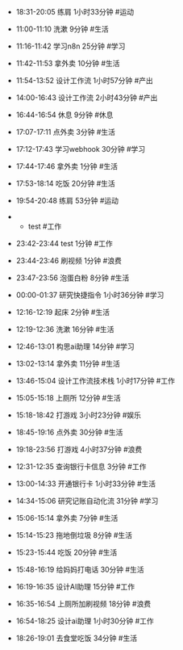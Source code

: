 
- 18:31-20:05 练肩 1小时33分钟 #运动

- 11:00-11:10 洗漱 9分钟 #生活
- 11:16-11:42 学习n8n 25分钟 #学习
- 11:42-11:53 拿外卖 10分钟 #生活
- 11:54-13:52 设计工作流 1小时57分钟 #产出
- 14:00-16:43 设计工作流 2小时43分钟 #产出
- 16:44-16:54 休息 9分钟 #休息
- 17:07-17:11 点外卖 3分钟 #生活
- 17:12-17:43 学习webhook 30分钟 #学习
- 17:44-17:46 拿外卖 1分钟 #生活
- 17:53-18:14 吃饭 20分钟 #生活
- 19:54-20:48 练肩 53分钟 #运动
- - test  #工作
- 23:42-23:44 test 1分钟 #工作
- 23:44-23:46 刷视频 1分钟 #浪费
- 23:47-23:56 泡蛋白粉 8分钟 #生活
- 00:00-01:37 研究快捷指令 1小时36分钟 #学习
- 12:16-12:19 起床 2分钟 #生活
- 12:19-12:36 洗漱 16分钟 #生活
- 12:46-13:01 构思ai助理 14分钟 #学习
- 13:02-13:14 拿外卖 11分钟 #生活
- 13:46-15:04 设计工作流技术栈 1小时17分钟 #工作
- 15:05-15:18 上厕所 12分钟 #生活
- 15:18-18:42 打游戏 3小时23分钟 #娱乐
- 18:45-19:16 点外卖 30分钟 #生活
- 19:18-23:56 打游戏 4小时37分钟 #浪费
- 12:31-12:35 查询银行卡信息 3分钟 #工作
- 13:00-14:33 开通银行卡 1小时33分钟 #生活
- 14:34-15:06 研究记账自动化流 31分钟 #学习
- 15:06-15:14 拿外卖 7分钟 #生活
- 15:14-15:23 拖地倒垃圾 8分钟 #生活
- 15:23-15:44 吃饭 20分钟 #生活
- 15:48-16:19 给妈妈打电话 30分钟 #生活
- 16:19-16:35 设计AI助理 15分钟 #工作
- 16:35-16:54 上厕所加刷视频 18分钟 #浪费
- 16:54-18:25 设计ai助理 1小时30分钟 #工作
- 18:26-19:01 去食堂吃饭 34分钟 #生活